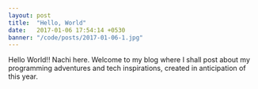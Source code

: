 ```yaml
---
layout: post
title:  "Hello, World"
date:   2017-01-06 17:54:14 +0530
banner: "/code/posts/2017-01-06-1.jpg"
---
```


Hello World!! Nachi here. Welcome to my blog where I shall post about my programming
adventures and tech inspirations, created in anticipation of this year.